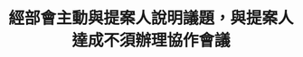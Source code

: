 ---
id: "64"
lang: zh-tw
publish: "FALSE"
description: 「5月1日勞動節中小學學生應放假一日」連署案
selected: "FALSE"
blog_selected: "FALSE"
title: 經部會主動與提案人說明議題，與提案人達成不須辦理協作會議
color: green
join:
  type: 提
  title: 5月1日勞動節中小學學生應放假一日
  link: https://join.gov.tw/idea/detail/1bf749b3-dcd3-4314-8727-a9f4fcaf1abd
layout: post
departments:
  - 教育部
---